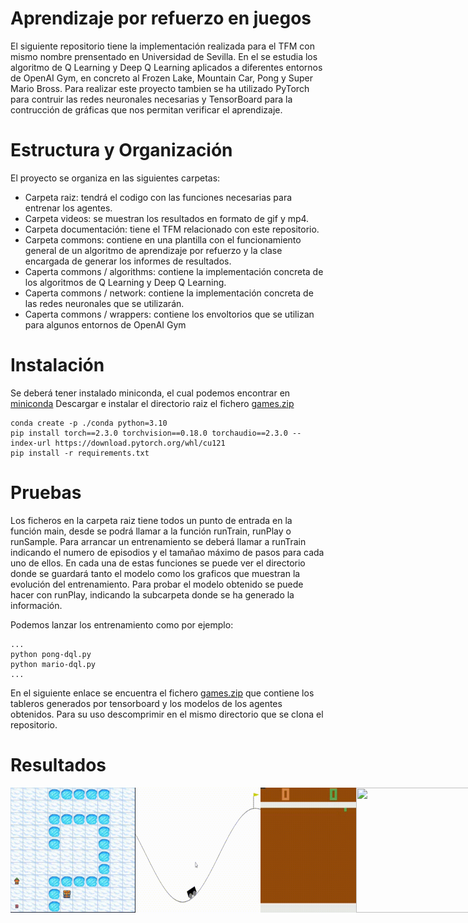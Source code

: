 # Aprendizaje por refuerzo en juegos
El siguiente repositorio tiene la implementación realizada para el TFM con mismo nombre prensentado en Universidad de Sevilla. En el se estudia los algoritmo de Q Learning y Deep Q Learning aplicados a diferentes entornos de OpenAI Gym, en concreto al Frozen Lake, Mountain Car, Pong y Super Mario Bross. Para realizar este proyecto tambien se ha utilizado PyTorch para contruir las redes neuronales necesarias y TensorBoard para la contrucción de gráficas que nos permitan verificar el aprendizaje.

# Estructura y Organización
El proyecto se organiza en las siguientes carpetas:

* Carpeta raiz: tendrá el codigo con las funciones necesarias para entrenar los agentes.
* Carpeta videos: se muestran los resultados en formato de gif y mp4.
* Carpeta documentación: tiene el TFM relacionado con este repositorio.
* Carpeta commons: contiene en una plantilla con el funcionamiento general de un algoritmo de aprendizaje por refuerzo y la clase encargada de generar los informes de resultados.
* Caperta commons / algorithms: contiene la implementación concreta de los algoritmos de Q Learning y Deep Q Learning.
* Caperta commons / network: contiene la implementación concreta de las redes neuronales que se utilizarán.
* Caperta commons / wrappers: contiene los envoltorios que se utilizan para algunos entornos de OpenAI Gym

# Instalación
Se deberá tener instalado miniconda, el cual podemos encontrar en <a href="https://docs.anaconda.com/miniconda/">miniconda</a>
Descargar e instalar el directorio raiz el fichero <a href="https://drive.usercontent.google.com/download?id=1RqSP2Ba3lo6GUCIVgovetAzrxg7Z0Vp0&export=download&authuser=0">games.zip</a>

```
conda create -p ./conda python=3.10
pip install torch==2.3.0 torchvision==0.18.0 torchaudio==2.3.0 --index-url https://download.pytorch.org/whl/cu121
pip install -r requirements.txt
```
# Pruebas
Los ficheros en la carpeta raiz tiene todos un punto de entrada en la función main, desde se podrá llamar a la función runTrain, runPlay o runSample. Para arrancar un entrenamiento se deberá llamar a runTrain indicando el numero de episodios y el tamañao máximo de pasos para cada uno de ellos. En cada una de estas funciones se puede ver el directorio donde se guardará tanto el modelo como los graficos que muestran la evolución del entrenamiento. Para probar el modelo obtenido se puede hacer con runPlay, indicando la subcarpeta donde se ha generado la información.

Podemos lanzar los entrenamiento como por ejemplo: 
```
...
python pong-dql.py
python mario-dql.py
...
```

En el siguiente enlace se encuentra el fichero <a href="https://drive.usercontent.google.com/download?id=1RqSP2Ba3lo6GUCIVgovetAzrxg7Z0Vp0&export=download&authuser=0" target="_blank">games.zip</a> que contiene los tableros generados por tensorboard y los modelos de los agentes obtenidos. Para su uso descomprimir en el mismo directorio que se clona el repositorio.

# Resultados
<section markdown="1" style="display: flex;">
  <img src="videos/frozen%20lake.gif" width="200" height="200"/>
  <img src="videos/mountain%20car.gif" width="200" height="200"/>
  <img src="videos/pong.gif" width="200" height="200"/>
  <img src="videos/mario.gif" width="200" height="200"/>
</section>
